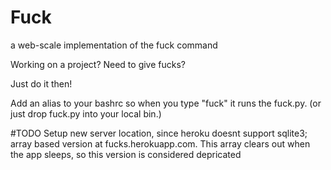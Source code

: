 # Fuck

a web-scale implementation of the fuck command

Working on a project?
Need to give fucks?

Just do it then!

Add an alias to your bashrc so when you type "fuck" it runs the fuck.py.
(or just drop fuck.py into your local bin.)

#TODO
Setup new server location, since heroku doesnt support sqlite3; array based version at fucks.herokuapp.com.
This array clears out when the app sleeps, so this version is considered depricated
